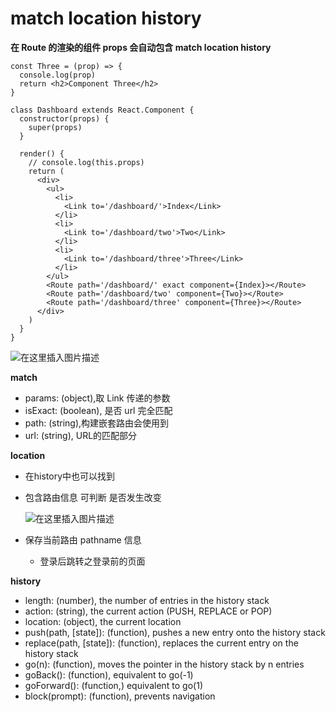 # match location history



**在 Route 的渲染的组件 props 会自动包含 match location history**

```text
const Three = (prop) => {
  console.log(prop)
  return <h2>Component Three</h2>
}

class Dashboard extends React.Component {
  constructor(props) {
    super(props)
  }

  render() {
    // console.log(this.props)
    return (
      <div>
        <ul>
          <li>
            <Link to='/dashboard/'>Index</Link>
          </li>
          <li>
            <Link to='/dashboard/two'>Two</Link>
          </li>
          <li>
            <Link to='/dashboard/three'>Three</Link>
          </li>
        </ul>
        <Route path='/dashboard/' exact component={Index}></Route>
        <Route path='/dashboard/two' component={Two}></Route>
        <Route path='/dashboard/three' component={Three}></Route>
      </div>
    )
  }
}
```

![&#x5728;&#x8FD9;&#x91CC;&#x63D2;&#x5165;&#x56FE;&#x7247;&#x63CF;&#x8FF0;](https://img-blog.csdnimg.cn/20190513230651388.png)

**match**

* params: \(object\),取 Link 传递的参数
* isExact: \(boolean\), 是否 url 完全匹配
* path: \(string\),构建嵌套路由会使用到
* url: \(string\), URL的匹配部分

**location**

* 在history中也可以找到
* 包含路由信息 可判断 是否发生改变

    ![&#x5728;&#x8FD9;&#x91CC;&#x63D2;&#x5165;&#x56FE;&#x7247;&#x63CF;&#x8FF0;](https://img-blog.csdnimg.cn/20190513233912320.png)

* 保存当前路由 pathname 信息
  * 登录后跳转之登录前的页面 

**history**

* length: \(number\), the number of entries in the history stack
* action: \(string\), the current action \(PUSH, REPLACE or POP\)
* location: \(object\), the current location
* push\(path, \[state\]\): \(function\), pushes a new entry onto the history stack
* replace\(path, \[state\]\): \(function\), replaces the current entry on the history stack
* go\(n\): \(function\), moves the pointer in the history stack by n entries
* goBack\(\): \(function\), equivalent to go\(-1\)
* goForward\(\): \(function,\) equivalent to go\(1\)
* block\(prompt\): \(function\), prevents navigation

